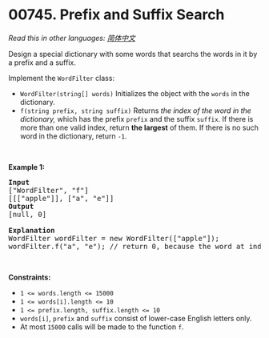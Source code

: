 # 00745. Prefix and Suffix Search

  _Read this in other languages:_
    [_简体中文_](README.zh-CN.md)

<p>Design a special dictionary with some words that searchs the words in it by a prefix and a suffix.</p>

<p>Implement the <code>WordFilter</code> class:</p>

<ul>
	<li><code>WordFilter(string[] words)</code> Initializes the object with the <code>words</code> in the dictionary.</li>
	<li><code>f(string prefix, string suffix)</code> Returns <em>the index of the word in the dictionary,</em> which has the prefix <code>prefix</code> and the suffix <code>suffix</code>. If there is more than one valid index, return <strong>the largest</strong> of them. If there is no such word in the dictionary, return <code>-1</code>.</li>
</ul>

<p>&nbsp;</p>
<p><strong>Example 1:</strong></p>

<pre>
<strong>Input</strong>
[&quot;WordFilter&quot;, &quot;f&quot;]
[[[&quot;apple&quot;]], [&quot;a&quot;, &quot;e&quot;]]
<strong>Output</strong>
[null, 0]

<strong>Explanation</strong>
WordFilter wordFilter = new WordFilter([&quot;apple&quot;]);
wordFilter.f(&quot;a&quot;, &quot;e&quot;); // return 0, because the word at index 0 has prefix = &quot;a&quot; and suffix = &#39;e&quot;.
</pre>

<p>&nbsp;</p>
<p><strong>Constraints:</strong></p>

<ul>
	<li><code>1 &lt;= words.length &lt;= 15000</code></li>
	<li><code>1 &lt;= words[i].length &lt;= 10</code></li>
	<li><code>1 &lt;= prefix.length, suffix.length &lt;= 10</code></li>
	<li><code>words[i]</code>, <code>prefix</code> and <code>suffix</code> consist of lower-case English letters only.</li>
	<li>At most <code>15000</code> calls will be made to the function <code>f</code>.</li>
</ul>
